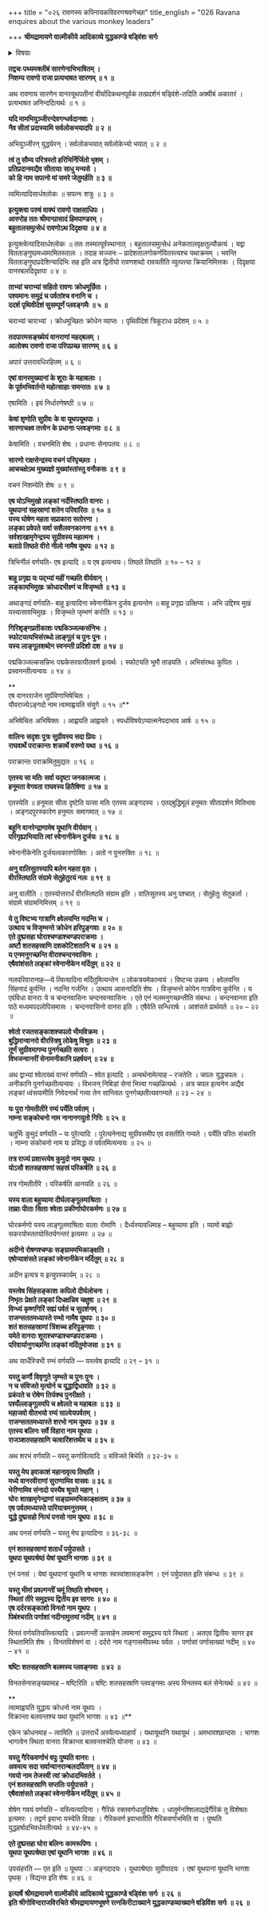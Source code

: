 +++
title = "०२६ रावणस्य कपिनायकविवरणश्रवणेच्छा"
title_english = "026 Ravana enquires about the various monkey leaders"

+++
**श्रीमद्रामायणे वाल्मीकीये आदिकाव्ये युद्धकाण्डे षड्विंशः सर्गः**


<details><summary>विषयाः</summary>

 वानरबलावलोकनाय शुकसारणाभ्यांसहोच्चप्रासाद मारूढंरावणंप्रति सारणेन पृथक्पृथङ्गामनिर्देशेनतत्तद्बलपराक्रमवर्णमपूर्वकं नीलाङ्गदादिप्रधानयूथनाथप्रदर्शनम् ॥ १ ॥

</details>


**तद्वचः पथ्यमक्लीबं सारणेनाभिभाषितम् ।  
निशम्य रावणो राजा प्रत्यभाषत सारणम् ॥ १ ॥**

अथ रावणाय सारणेन वानरयूथपतीनां वीर्यादिकथनपूर्वकं तत्प्रदर्शनं षड्विंशे-तदिति अक्वीबं अकातरं । प्रत्यभाषत अनिन्ददित्यर्थः ॥ १ ॥

**यदि मामभियुञ्जीरन्देवगन्धर्वदानवाः ।  
नैव सीतां प्रदास्यामि सर्वलोकभयादपि ॥ २ ॥**

अभियुञ्जीरन् युद्ध्येरन् । सर्वलोकभयात् सर्वलोकेभ्यो भयात् ॥ २ ॥



**त्वं तु सौम्य परित्रस्तो हरिभिर्निर्जितो भृशम् ।  
प्रतिप्रदानमद्यैव सीतायाः साधु मन्यसे ।  
को हि नाम सपत्नो मां समरे जेतुमर्हति ॥ ३ ॥**

त्वमित्यादिसार्धश्लोकः ॥ सपत्नः शत्रुः ॥ ३ ॥



**इत्युक्त्वा परुषं वाक्यं रावणो राक्षसाधिपः ।  
आरुरोह ततः श्रीमान्प्रासादं हिमपाण्डरम् ।  
बहुतालसमुत्सेधं रावणोऽथ दिदृक्षया ॥ ४ ॥**

इत्युक्त्वेत्यादिसार्धश्लोकः ॥ ततः तस्मात्पूर्वस्थानात् । बहुतालसमुत्सेधं अनेकतालवृक्षतुल्यौन्नत्यं । यद्वा वितताङ्गुष्ठमध्यमामितस्तालः । तदाह सज्जनः – प्रादेशतालगोकर्णवितस्त्यश्च यथाक्रमम् । भवन्ति वितताङ्गुष्ठप्रदेशिन्यादिभिः सह इति अत्र द्वितीयो रावणशब्दो रावयतीति व्युत्पत्त्या क्रियानिमित्तकः । दिदृक्षया वानरबलदिदृक्षया ॥ ४ ॥



**ताभ्यां चराभ्यां सहितो रावणः क्रोधमूर्छितः ।  
पश्यमानः समुद्रं च पर्वतांश्च वनानि च ।  
ददर्श पृथिवीदेशं सुसम्पूर्णं प्लवङ्गमैः ॥ ५ ॥**

चराभ्यां चाराभ्यां । क्रोधमूच्छितः क्रोधेन व्याप्तः । पृथिवीदेशं त्रिकूटाधः प्रदेशम् ॥ ५ ॥



**तदपारमसङ्ख्येयं वानराणां महद्बलम् ।  
आलोक्य रावणो राजा परिपप्रच्छ सारणम् ॥ ६ ॥**

अपारं उत्तरावधिरहितम् ॥ ६ ॥



**एषां वानरमुख्यानां के शूराः के महाबलाः ।  
के पूर्वमभिवर्तन्ते महोत्साहाः समन्ततः ॥ ७ ॥**

एषामिति । इयं निर्धारणेषष्ठी ॥ ७ ॥



**केषां शृणोति सुग्रीवः के वा यूथपयूथपाः ।  
सारणाचक्ष्व तत्त्वेन के प्रधानाः प्लवङ्गमाः ॥ ८ ॥**

केषामिति । वचनमिति शेषः । प्रधानाः सेनापतयः ॥ ८ ॥



**सारणो राक्षसेन्द्रस्य वचनं परिपृच्छतः ।  
आचचक्षेऽथ मुख्यज्ञो मुख्यांस्तांस्तु वनौकसः ॥ ९ ॥**

वचनं निशम्येति शेषः ॥ ९ ॥



**एष योऽभिमुखो लङ्कां नर्दंस्तिष्ठति वानरः ।  
यूथपानां सहस्राणां शतेन परिवारितः ॥ १० ॥  
यस्य घोषेण महता सप्राकारा सतोरणा ।  
लङ्का प्रवेपते सर्वा सशैलवनकानना ॥ ११ ॥  
सर्वशाखामृगेन्द्रस्य सुग्रीवस्य महात्मनः ।  
बलाग्रे तिष्ठते वीरो नीलो नामैष यूथपः ॥ १२ ॥**

त्रिभिर्नीलं वर्णयति- एष इत्यादि ॥ य एष इत्यन्वयः। तिष्ठते तिष्ठति ॥ १० – १२ ॥



**बाहू प्रगृह्य यः पद्भ्यां महीं गच्छति वीर्यवान् ।  
लङ्कामभिमुखः क्रोधादभीक्ष्णं च विजृम्भते ॥ १३ ॥**

अथाङ्गदं वर्णयति- बाहू इत्यादिना स्वेनानीकेन दुर्जय इत्यन्तेन ॥ बाहू प्रगृह्य उत्क्षिप्य । अभि उद्दिश्य मुखं यस्यासावभिमुखः । विजृम्भते जृम्भणं करोति ॥ १३ ॥



**गिरिशृङ्गप्रतीकाशः पद्मकिञ्जल्कसंनिभः ।  
स्फोटयत्यभिसंरब्धो लाङ्गूलं च पुनः पुनः ।  
यस्य लाङ्गूलशब्देन स्वनन्ती प्रदिशो दश ॥ १४ ॥**

पद्मकिञ्जल्कसन्निभः पद्मकेसरवत्पीतवर्ण इत्यर्थः । स्फोटयति भूमौ ताडयति । अभिसंरब्धः कुपितः । प्रस्वनन्तीत्यन्वयः ॥ १४ ॥

**  
एष वानरराजेन सुर्ग्रीवेणाभिषेचितः ।  
यौवराज्येऽङ्गदो नाम त्वामाह्वयति संयुगे ॥ १५ ॥**

अभिषेचितः अभिषिक्तः । आह्वयति आह्वयते । स्पर्धाविषयेऽप्यात्मनेपदाभाव आर्षः ॥ १५ ॥



**वालिनः सदृशः पुत्रः सुग्रीवस्य सदा प्रियः ।  
राघवार्थे पराक्रान्तः शक्रार्थे वरुणो यथा ॥ १६ ॥**

पराक्रान्तः पराक्रमितुमुद्यतः ॥ १६ ॥



**एतस्य सा मतिः सर्वा यदृष्टा जनकात्मजा ।  
हनूमता वेगवता राघवस्य हितैषिणा ॥ १७ ॥**

एतस्येति ॥ हनूमता सीता दृष्टेति यत्सा मतिः एतस्य अङ्गदस्य । एतद्बुद्धिमूलं हनुमतः सीतादर्शन मितिभावः । अङ्गदपुरस्कारेण हनुमतः समागमात् ॥ १७ ॥



**बहूनि वानरेन्द्राणामेष यूथानि वीर्यवान् ।  
परिगृह्याभियाति त्वां स्वेनानीकेन दुर्जयः ॥ १८ ॥**

स्वेनानीकेनेति दुर्जयत्वकारणोक्तिः । अतो न पुनरुक्तिः ॥ १८ ॥



**अनु वालिसुतस्यापि बलेन महता वृतः ।  
वीरस्तिष्ठति संग्रामे सेतुहेतुरयं नलः ॥ १९ ॥**

अनु वालीति । एतस्योत्तरार्धं वीरस्तिष्ठति संग्राम इति । वालिसुतस्य अनु पश्चात् । सेतुहेतुः सेतुकर्ता । संग्रामे संग्रामनिमित्तम् ॥ १९ ॥



**ये तु विष्टभ्य गात्राणि क्ष्वेलयन्ति नदन्ति च ।  
उत्थाय च विजृम्भन्ते क्रोधेन हरिपुङ्गवाः ॥ २० ॥  
एते दुष्प्रसहा घोराश्चण्डाश्चण्डपराक्रमाः ।  
अष्टौ शतसहस्राणि दशकोटिशतानि च ॥ २१ ॥  
य एनमनुगच्छन्ति वीराश्चन्दनवासिनः ।  
एषैवांशंसते लङ्कां स्वेनानीकेन मर्दितुम् ॥ २२ ॥**

नलपरिवारानाह—ये त्वित्यादिना मर्दितुमित्यन्तेन ॥ लोकत्रयमेकान्वयं । विष्टभ्य उन्नम्य । क्ष्वेलयन्ति सिंहनादं कुर्वन्ति । नदन्ति गर्जन्ति । उत्थाय आसनादिति शेषः । विजृम्भन्ते कोपेन गात्रविना कुर्वन्ति । य एवंविधा वानराः ये च चन्दनवासिनः चन्दनवनवासिनः । एते एनं नलमनुगच्छन्तीति संबन्धः । चन्दनवानरा इति पाठे मध्यमपदलोपिसमासः । चन्दनवासिनो वानरा इति । एषैवेति सन्धिरार्षः । आशंसते प्रार्थयते ॥ २० – २२ ॥



**श्वेतो रजतसङ्काशश्चपलो भीमविक्रमः ।  
बुद्धिमान्वानरो वीरस्त्रिषु लोकेषु विश्रुतः ॥ २३ ॥  
तूर्णं सुग्रीवमागम्य पुनर्गच्छति सत्वरः ।  
विभजन्वानरीं सेनामनीकानि प्रहर्षयन् ॥ २४ ॥**

अथ द्वाभ्यां श्वेताख्यं वानरं वर्णयति – श्वेत इत्यादि । अन्वर्थनामेत्याह – रजतेति । चपलः युद्धचपलः । अनीकानि पुनर्गच्छतीत्यन्वयः । विभजन् निबिडां सेनां भित्त्वा गच्छन्नित्यर्थः । अत्र चपल इत्यनेन अद्यैव लङ्कां ध्वंसयामीति निवेदनार्थं गत्वा तेन सान्त्वितः पुनर्गच्छतीत्यवगम्यते ॥ २३ – २४ ॥



**यः पुरा गोमतीतीरे रम्यं पर्येति पर्वतम् ।  
नाम्ना सङ्कोचनो नाम नानानगयुतो गिरिः ॥ २५ ॥**

चतुर्भिः कुमुदं वर्णयति – यः पुरेत्यादि । पुरेत्यनेनाद्य सुग्रीवसमीप एव वसतीति गम्यते । पर्येति परितः संचरति । नाम्ना संकोचनो नाम यः प्रसिद्धः तं पर्वतमित्यन्वयः ॥ २५ ॥



**तत्र राज्यं प्रशास्त्येष कुमुदो नाम यूथपः ।  
योऽसौ शतसहस्राणां सहस्रं परिकर्षति ॥ २६ ॥**

तत्र गोमतीतीरे । परिकर्षति आनयति ॥ २६ ॥



**यस्य वाला बहुव्यामा दीर्घलाङ्गूलमाश्रिताः ।  
ताम्राः पीताः सिताः श्वेताः प्रकीर्णाघोरकर्मणः ॥ २७ ॥**

घोरकर्मणो यस्य लाङ्गूलमाश्रिताः वालाः रोमाणि । दैर्ध्यस्यावधिमाह – बहुव्यामा इति । व्यामो बाह्वोः सकरयोस्ततयोस्तिर्यगन्तरं इत्यमरः ॥ २७ ॥



**अदीनो रोषणश्चण्डः सङ्ग्राममभिकाङ्क्षति ।  
एषोप्याशंसते लङ्कां स्वेनानीकेन मर्दितुम् ॥ २८ ॥**

अदीन इत्यत्र य इत्युपस्कार्यम् ॥ २८ ॥



**यस्त्वेष सिंहसङ्काशः कपिलो दीर्घलोचनः ।  
निभृतः प्रेक्षते लङ्कां दिधक्षन्निव चक्षुषा ॥ २९ ॥  
विन्ध्यं कृष्णगिरिं सह्यं पर्वतं च सुदर्शनम् ।  
राजन्सततमध्यास्ते रम्भो नामैष यूथपः ॥ ३० ॥  
शतं शतसहस्राणां त्रिंशच्च हरिपुङ्गवाः ।  
यमेते वानराः शूराश्चण्डाश्चण्डपराक्रमाः ।  
परिवार्यानुगच्छन्ति लङ्कां मर्दितुमोजसा ॥ ३१ ॥**

अथ सार्धैस्त्रिभी रम्भं वर्णयति — यस्त्वेष इत्यादि ॥ २९ – ३१ ॥



**यस्तु कर्णौ विवृणुते जृम्भते च पुनः पुनः ।  
न च संविजते मृत्योर्न च यूद्धाद्विधावति ॥ ३२ ॥  
प्रकंपते च रोषेण तिर्यक्च पुनरीक्षते ।  
पश्यँल्लाङ्गूलमपि च क्ष्वेलते च महाबलः ॥ ३३ ॥  
महाजवो वीतभयो रम्यं साल्वेयपर्वतम् ।  
राजन्सततमध्यास्ते शरभो नाम यूथपः ॥ ३४ ॥  
एतस्य बलिनः सर्वे विहारा नाम यूथपाः ।  
राजञ्शतसहस्राणि चत्वारिंशत्तथैव च ॥ ३५ ॥**

अथ शरभं वर्णयति – यस्तु कर्णावित्यादि ॥ संविजते बिभेति ॥ ३२-३५ ॥



**यस्तु मेघ इवाकाशं महानावृत्य तिष्ठति ।  
मध्ये वानरवीराणां सुराणामिव वासवः ॥ ३६ ॥  
भेरीणामिव संनादो यस्यैष श्रूयते महान् ।  
घोरः शाखामृगेन्द्राणां सङ्ग्राममभिकाङ्क्षताम् ॥ ३७ ॥  
एष पर्वतमध्यास्ते पारियात्रमनुत्तमम् ।  
युद्धे दुष्प्रसहो नित्यं पनसो नाम यूथपः ॥ ३८ ॥**

अथ पनसं वर्णयति – यस्तु मेघ इत्यादिना ॥ ३६-३८ ॥



**एनं शतसहस्राणां शतार्धं पर्युपासते ।  
यूथपा यूथपश्रेष्ठं येषां यूथानि भागशः ॥ ३९ ॥**

एनं पनसं । येषां यूथपानां यूथानि च भागशः स्वस्वांशासङ्करेण । एनं पर्युपासत इति संबन्धः ॥ ३९ ॥



**यस्तु भीमां प्रवल्गन्तीं चमूं तिष्ठति शोभयन् ।  
स्थितां तीरे समुद्रस्य द्वितीय इव सागरः ॥ ४० ॥  
एष दर्दरसङ्काशो विनतो नाम यूथपः ।  
पिबंश्चरति पर्णाशां नदीनामुत्तमां नदीम् ॥ ४१ ॥**

विनतं वर्णयतियस्त्वित्यादि । प्रवल्गन्तीं उत्साहेन लवमानां समुद्रस्य पारे स्थितां । अतएव द्वितीयः सागर इव स्थितामिति शेषः । विनतविशेषणं वा । दर्दरो नाम गङ्गासमीपस्थः पर्वतः । पर्णासां पर्णासाख्यां नदीम् ॥ ४० – ४१ ॥



**षष्टिः शतसहस्राणि बलमस्य प्लवङ्गमाः ॥ ४२ ॥**

विनतसेनासङ्ख्यामाह – षष्टिरिति ॥ षष्टिः शतसहस्राणि प्लवङ्गमाः अस्य विनतस्य बलं सेनेत्यर्थः ॥ ४२ ॥

**  
त्वामाह्वयति युद्धाय क्रोधनो नाम यूथपः ।  
विक्रान्ता बलवन्तश्च यथा यूथानि भागशः ॥ ४३ ॥**

एकेन क्रोधनमाह – त्वामिति ॥ उत्तरार्धे अस्येत्यध्याहार्यं । यथायूथानि यथायूथं । अमभावश्छान्दसः । भागशः भागत्वेन स्थिता वानराः विक्रान्ता बलवन्तश्चेति योजना ॥ ४३ ॥



**यस्तु गैरिकवर्णाभं वपुः पुष्यति वानरः ।  
अवमत्य सदा सर्वान्वानरान्बलदर्पितान् ॥ ४४ ॥  
गवयो नाम तेजस्वी त्वां क्रोधादभिवर्तते ।  
एनं शतसहस्राणि सप्ततिः पर्युपासते ।  
एषैवाशंसते लङ्कां स्वेनानीकेन मर्दितुम् ॥ ४५ ॥**

शेषेण गवयं वर्णयति – यस्त्वित्यादिना । गैरिकं रक्तवर्णधातुविशेषः । धातुर्मनश्शिलाद्यद्रेर्गैरिकं तु विशेषतः इत्यमरः । तद्वर्ण इवाभा यस्येति विग्रहः । गैरिकवर्ण इवाभातीति गैरिकवर्णाभमिति वा । पुष्यति युद्धहर्षादभिवर्धयतीत्यर्थः ॥ ४४-४५ ॥



**एते दुष्प्रसहा घोरा बलिनः कामरूपिणः ।  
यूथपा यूथपश्रेष्ठा एषां यूथानि भागशः ॥ ४६ ॥**

उपसंहरति — एत इति ॥ यूथपा ः अङ्गदादयः । यूथपश्रेष्ठाः सुग्रीवादयः । एषां यूथपानां यूथानि भागशः पृथक् । विद्यन्त इति शेषः ॥ ४६ ॥



**इत्यार्षे श्रीमद्रामायणे वाल्मीकीये आदिकाव्ये युद्धकाण्डे षड्विंशः सर्गः ॥ २६ ॥  
इति श्रीगोविन्दराजविरचिते श्रीमद्रामायणभूषणे रत्नकिरीटाख्याने युद्धकाण्डव्याख्याने षडिविंशः सर्गः ॥ २६ ॥**
